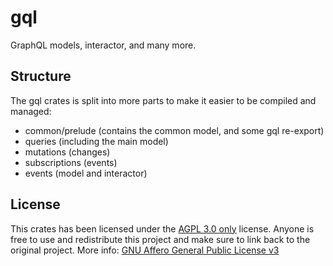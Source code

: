 # gql

GraphQL models, interactor, and many more.

## Structure
The gql crates is split into more parts to make it easier to be compiled and managed:
- common/prelude (contains the common model, and some gql re-export)
- queries (including the main model)
- mutations (changes)
- subscriptions (events)
- events (model and interactor)

## License

This crates has been licensed under the [AGPL 3.0 only](https://github.com/naoTimesdev/showtimes-rs/blob/master/LICENSE-MPL) license. Anyone is free to use and redistribute this project and make sure to link back to the original project. More info: [GNU Affero General Public License v3](https://www.tldrlegal.com/license/gnu-affero-general-public-license-v3-agpl-3-0)